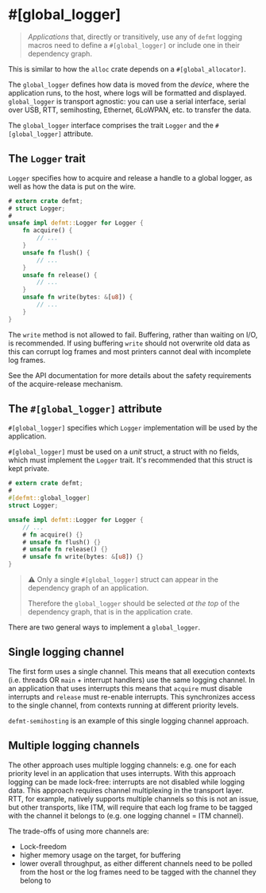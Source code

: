 # #[global_logger]

> *Applications* that, directly or transitively, use any of `defmt` logging macros need to define a `#[global_logger]` or include one in their dependency graph.

This is similar to how the `alloc` crate depends on a `#[global_allocator]`.

The `global_logger` defines how data is moved from the *device*, where the application runs, to the host, where logs will be formatted and displayed.
`global_logger` is transport agnostic: you can use a serial interface, serial over USB, RTT, semihosting, Ethernet, 6LoWPAN, etc. to transfer the data.

The `global_logger` interface comprises the trait `Logger` and the `#[global_logger]` attribute.

## The `Logger` trait

`Logger` specifies how to acquire and release a handle to a global logger, as well as how the data is put on the wire.

``` rust
# extern crate defmt;
# struct Logger;
#
unsafe impl defmt::Logger for Logger {
    fn acquire() {
        // ...
    }
    unsafe fn flush() {
        // ...
    }
    unsafe fn release() {
        // ...
    }
    unsafe fn write(bytes: &[u8]) {
        // ...
    }
}
```

The `write` method is not allowed to fail.
Buffering, rather than waiting on I/O, is recommended.
If using buffering `write` should not overwrite old data as this can corrupt log frames and most printers cannot deal with incomplete log frames.

See the API documentation for more details about the safety requirements of the acquire-release mechanism.


## The `#[global_logger]` attribute

`#[global_logger]` specifies which `Logger` implementation will be used by the application.

`#[global_logger]` must be used on a *unit* struct, a struct with no fields, which must implement the `Logger` trait.
It's recommended that this struct is kept private.

``` rust
# extern crate defmt;
#
#[defmt::global_logger]
struct Logger;

unsafe impl defmt::Logger for Logger {
    // ...
    # fn acquire() {}
    # unsafe fn flush() {}
    # unsafe fn release() {}
    # unsafe fn write(bytes: &[u8]) {}
}
```

> ⚠️ Only a single `#[global_logger]` struct can appear in the dependency graph of an application.
>
> Therefore the `global_logger` should be selected *at the top* of the dependency graph, that is in the application crate.

There are two general ways to implement a `global_logger`.

## Single logging channel

The first form uses a single channel.
This means that all execution contexts (i.e. threads OR `main` + interrupt handlers) use the same logging channel.
In an application that uses interrupts this means that `acquire` must disable interrupts and `release` must re-enable interrupts.
This synchronizes access to the single channel, from contexts running at different priority levels.

`defmt-semihosting` is an example of this single logging channel approach.

## Multiple logging channels

The other approach uses multiple logging channels: e.g. one for each priority level in an application that uses interrupts.
With this approach logging can be made lock-free: interrupts are not disabled while logging data.
This approach requires channel multiplexing in the transport layer.
RTT, for example, natively supports multiple channels so this is not an issue, but other transports, like ITM, will require that each log frame to be tagged with the channel it belongs to (e.g. one logging channel = ITM channel).

The trade-offs of using more channels are:
- Lock-freedom
- higher memory usage on the target, for buffering
- lower overall throughput, as either different channels need to be polled from the host or the log frames need to be tagged with the channel they belong to
